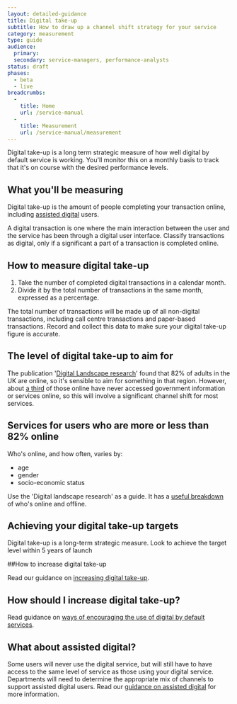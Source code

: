 ```yaml
---
layout: detailed-guidance
title: Digital take-up
subtitle: How to draw up a channel shift strategy for your service
category: measurement
type: guide
audience:
  primary: 
  secondary: service-managers, performance-analysts
status: draft
phases:
  - beta
  - live
breadcrumbs:
  -
    title: Home
    url: /service-manual
  -
    title: Measurement
    url: /service-manual/measurement
---
```


Digital take-up is a long term strategic measure of how well digital by default service is working. You'll monitor this on a monthly basis to track that it's on course with the desired performance levels.

## What you'll be measuring

Digital take-up is the amount of people completing your transaction online, including [assisted digital](/service-manual/assisted-digital/index.html) users.

A digital transaction is one where the main interaction between the user and the service has been through a digital user interface. Classify transactions as digital, only if a significant a part of a transaction is completed online.

## How to measure digital take-up

1.    Take the number of completed digital transactions in a calendar month.
2.    Divide it by the total number of transactions in the same month, expressed as a percentage.

The total number of transactions will be made up of all non-digital transactions, including call centre transactions and paper-based transactions. Record and collect this data to make sure your digital take-up figure is accurate.

## The level of digital take-up to aim for

The publication '[Digital Landscape research](http://publications.cabinetoffice.gov.uk/digital/research/)' found that 82% of adults in the UK are online, so it's sensible to aim for something in that region. However, about [a third](http://publications.cabinetoffice.gov.uk/digital/research/#fig-2) of those online have never accessed government information or services online, so this will involve a significant channel shift for most services.

## Services for users who are more or less than 82% online

Who's online, and how often, varies by: 

* age
* gender
* socio-economic status

Use the 'Digital landscape research' as a guide. It has a [useful breakdown](http://publications.cabinetoffice.gov.uk/digital/research/#who-is-online-and-who-is-offline) of who's online and offline.

## Achieving your digital take-up targets

Digital take-up is a long-term strategic measure. Look to achieve the target level within 5 years of launch

##How to increase digital take-up

Read our guidance on [increasing digital take-up](/service-manual/communications/increasing-digital-takeup.html).

## How should I increase digital take-up?

Read guidance on [ways of encouraging the use of digital by default services](/service-manual/communications/increasing-digital-takeup.html).

## What about assisted digital?

Some users will never use the digital service, but will still have to have access to the same level of service as those using your digital service. Departments will need to determine the appropriate mix of channels to support assisted digital users. Read our [guidance on assisted digital](/service-manual/assisted-digital) for more information.
